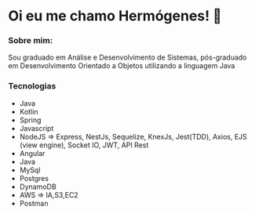 # Oi eu me chamo Hermógenes! :dart:
 
### Sobre mim:
<p>Sou graduado em Análise e Desenvolvimento de Sistemas, pós-graduado em Desenvolvimento Orientado a Objetos utilizando a linguagem Java
 
### Tecnologias
<ul>
 <li>Java</li>
 <li>Kotlin</li>
 <li>Spring</li>
  <li>Javascript</li>
  <li>NodeJS => Express, NestJs, Sequelize, KnexJs, Jest(TDD), Axios, EJS (view engine), Socket IO, JWT, API Rest</li>
  <li>Angular</li>
  <li>Java</li>
  <li>MySql</li>
   <li>Postgres</li>
   <li>DynamoDB</li>
  <li>AWS => IA,S3,EC2 </li>
  <li>Postman</li>
</ul>
